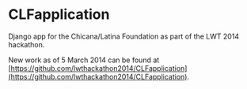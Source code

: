 CLFapplication
==============

Django app for the Chicana/Latina Foundation as part of the LWT 2014 hackathon.

New work as of 5 March 2014 can be found at [https://github.com/lwthackathon2014/CLFapplication](https://github.com/lwthackathon2014/CLFapplication).
